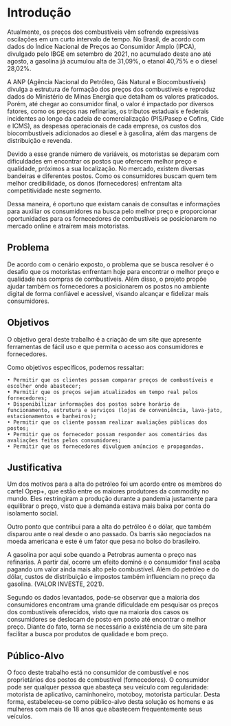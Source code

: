 # Introdução
Atualmente, os preços dos combustíveis vêm sofrendo expressivas oscilações em um curto intervalo de tempo. No Brasil, de acordo com dados do Índice Nacional de Preços ao Consumidor Amplo (IPCA), divulgado pelo IBGE em setembro de 2021, no acumulado deste ano até agosto, a gasolina já acumulou alta de 31,09%, o etanol 40,75% e o diesel 28,02%.

A ANP (Agência Nacional do Petróleo, Gás Natural e Biocombustíveis) divulga a estrutura de formação dos preços dos combustíveis e reproduz dados do Ministério de Minas Energia que detalham os valores praticados. Porém, até chegar ao consumidor final, o valor é impactado por diversos fatores, como os preços nas refinarias, os tributos estaduais e federais incidentes ao longo da cadeia de comercialização (PIS/Pasep e Cofins, Cide e ICMS), as despesas operacionais de cada empresa, os custos dos biocombustíveis adicionados ao diesel e à gasolina, além das margens de distribuição e revenda.

Devido a esse grande número de variáveis, os motoristas se deparam com dificuldades em encontrar os postos que oferecem melhor preço e qualidade, próximos a sua localização. No mercado, existem diversas bandeiras e diferentes postos. Como os consumidores buscam quem tem melhor credibilidade, os donos (fornecedores) enfrentam alta competitividade neste segmento.

Dessa maneira, é oportuno que existam canais de consultas e informações para auxiliar os consumidores na busca pelo melhor preço e proporcionar oportunidades para os fornecedores de combustíveis se posicionarem no mercado online e atraírem mais motoristas.


## Problema
De acordo com o cenário exposto, o problema que se busca resolver é o desafio que os motoristas enfrentam hoje para encontrar o melhor preço e qualidade nas compras de combustíveis.  Além disso, o projeto propõe ajudar também os fornecedores a posicionarem os postos no ambiente digital de forma confiável e acessível, visando alcançar e fidelizar mais consumidores.


## Objetivos
O objetivo geral deste trabalho é a criação de um site que apresente ferramentas de fácil uso e que permita o acesso aos consumidores e fornecedores.

Como objetivos específicos, podemos ressaltar:

    • Permitir que os clientes possam comparar preços de combustíveis e escolher onde abastecer;
    • Permitir que os preços sejam atualizados em tempo real pelos fornecedores;
    • Disponibilizar informações dos postos sobre horário de funcionamento, estrutura e serviços (lojas de conveniência, lava-jato, estacionamentos e banheiros);
    • Permitir que os cliente possam realizar avaliações públicas dos postos;
    • Permitir que os fornecedor possam responder aos comentários das avaliações feitas pelos consumidores;
    • Permitir que os fornecedores divulguem anúncios e propagandas.


## Justificativa

Um dos motivos para a alta do petróleo foi um acordo entre os membros do cartel Opep+, que estão entre os maiores produtores da commodity no mundo. Eles restringiram a produção durante a pandemia justamente para equilibrar o preço, visto que a demanda estava mais baixa por conta do isolamento social.

Outro ponto que contribui para a alta do petróleo é o dólar, que também disparou ante o real desde o ano passado. Os barris são negociados na moeda americana e este é um fator que pesa no bolso do brasileiro.

A gasolina por aqui sobe quando a Petrobras aumenta o preço nas refinarias. A partir daí, ocorre um efeito dominó e o consumidor final acaba pagando um valor ainda mais alto pelo combustível. Além do petróleo e do dólar, custos de distribuição e impostos também influenciam no preço da gasolina.  (VALOR INVESTE, 2021).

Segundo os dados levantados, pode-se observar que a maioria dos consumidores encontram uma grande dificuldade em pesquisar os preços dos combustíveis oferecidos, visto que na maioria dos casos os consumidores se deslocam de posto em posto até encontrar o melhor preço. Diante do fato, torna se necessário a existência de um site para facilitar a busca por produtos de qualidade e bom preço.


## Público-Alvo

O foco deste trabalho está no consumidor de combustível e nos proprietários dos postos de combustível (fornecedores).
O consumidor pode ser qualquer pessoa que abasteça seu veículo com regularidade: motorista de aplicativo, caminhoneiro, motoboy, motorista particular.
Desta forma, estabeleceu-se como público-alvo desta solução os homens e as mulheres com mais de 18 anos que abastecem frequentemente seus veículos.

